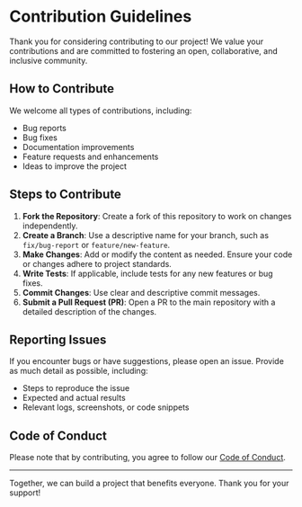 # Contribution Guidelines

Thank you for considering contributing to our project! We value your contributions and are committed to fostering an open, collaborative, and inclusive community.

## How to Contribute
We welcome all types of contributions, including:
- Bug reports
- Bug fixes
- Documentation improvements
- Feature requests and enhancements
- Ideas to improve the project

## Steps to Contribute
1. **Fork the Repository**: Create a fork of this repository to work on changes independently.
2. **Create a Branch**: Use a descriptive name for your branch, such as `fix/bug-report` or `feature/new-feature`.
3. **Make Changes**: Add or modify the content as needed. Ensure your code or changes adhere to project standards.
4. **Write Tests**: If applicable, include tests for any new features or bug fixes.
5. **Commit Changes**: Use clear and descriptive commit messages.
6. **Submit a Pull Request (PR)**: Open a PR to the main repository with a detailed description of the changes.

## Reporting Issues
If you encounter bugs or have suggestions, please open an issue. Provide as much detail as possible, including:
- Steps to reproduce the issue
- Expected and actual results
- Relevant logs, screenshots, or code snippets

## Code of Conduct
Please note that by contributing, you agree to follow our [Code of Conduct](CODE_OF_CONDUCT.md).

---

Together, we can build a project that benefits everyone. Thank you for your support!
